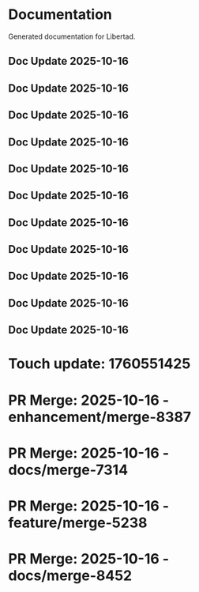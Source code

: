 # Documentation

Generated documentation for Libertad.

## Doc Update 2025-10-16

## Doc Update 2025-10-16

## Doc Update 2025-10-16

## Doc Update 2025-10-16

## Doc Update 2025-10-16

## Doc Update 2025-10-16

## Doc Update 2025-10-16

## Doc Update 2025-10-16

## Doc Update 2025-10-16

## Doc Update 2025-10-16

## Doc Update 2025-10-16

# Touch update: 1760551425

# PR Merge: 2025-10-16 - enhancement/merge-8387

# PR Merge: 2025-10-16 - docs/merge-7314

# PR Merge: 2025-10-16 - feature/merge-5238

# PR Merge: 2025-10-16 - docs/merge-8452
